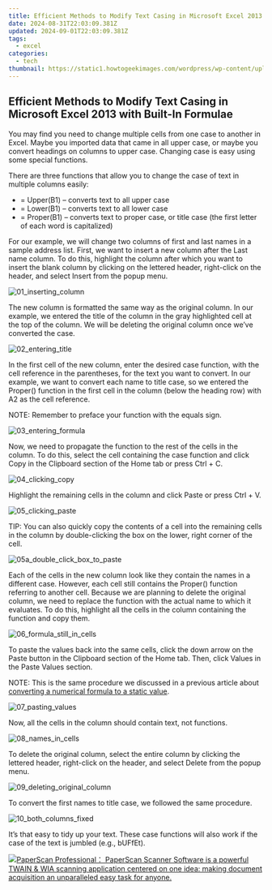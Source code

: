 ```yaml
---
title: Efficient Methods to Modify Text Casing in Microsoft Excel 2013 with Built-In Formulae
date: 2024-08-31T22:03:09.381Z
updated: 2024-09-01T22:03:09.381Z
tags:
  - excel
categories:
  - tech
thumbnail: https://static1.howtogeekimages.com/wordpress/wp-content/uploads/2013/05/00_lead_image_change_case.png
---
```


## Efficient Methods to Modify Text Casing in Microsoft Excel 2013 with Built-In Formulae

You may find you need to change multiple cells from one case to another in Excel. Maybe you imported data that came in all upper case, or maybe you convert headings on columns to upper case. Changing case is easy using some special functions.

 There are three functions that allow you to change the case of text in multiple columns easily:

* \= Upper(B1) – converts text to all upper case
* \= Lower(B1) – converts text to all lower case
* \= Proper(B1) – converts text to proper case, or title case (the first letter of each word is capitalized)

 For our example, we will change two columns of first and last names in a sample address list. First, we want to insert a new column after the Last name column. To do this, highlight the column after which you want to insert the blank column by clicking on the lettered header, right-click on the header, and select Insert from the popup menu.

![01_inserting_column](https://static1.howtogeekimages.com/wordpress/wp-content/uploads/2013/05/01_inserting_column.png) 

 The new column is formatted the same way as the original column. In our example, we entered the title of the column in the gray highlighted cell at the top of the column. We will be deleting the original column once we’ve converted the case.

![02_entering_title](https://static1.howtogeekimages.com/wordpress/wp-content/uploads/2013/05/02_entering_title.png) 

 In the first cell of the new column, enter the desired case function, with the cell reference in the parentheses, for the text you want to convert. In our example, we want to convert each name to title case, so we entered the Proper() function in the first cell in the column (below the heading row) with A2 as the cell reference.

 NOTE: Remember to preface your function with the equals sign.

![03_entering_formula](https://static1.howtogeekimages.com/wordpress/wp-content/uploads/2013/05/03_entering_formula.png) 

 Now, we need to propagate the function to the rest of the cells in the column. To do this, select the cell containing the case function and click Copy in the Clipboard section of the Home tab or press Ctrl + C.

![04_clicking_copy](https://static1.howtogeekimages.com/wordpress/wp-content/uploads/2013/05/04_clicking_copy.png) 

 Highlight the remaining cells in the column and click Paste or press Ctrl + V.

![05_clicking_paste](https://static1.howtogeekimages.com/wordpress/wp-content/uploads/2013/05/05_clicking_paste.png) 

 TIP: You can also quickly copy the contents of a cell into the remaining cells in the column by double-clicking the box on the lower, right corner of the cell.

![05a_double_click_box_to_paste](https://static1.howtogeekimages.com/wordpress/wp-content/uploads/2013/05/05a_double_click_box_to_paste.png) 

 Each of the cells in the new column look like they contain the names in a different case. However, each cell still contains the Proper() function referring to another cell. Because we are planning to delete the original column, we need to replace the function with the actual name to which it evaluates. To do this, highlight all the cells in the column containing the function and copy them.

![06_formula_still_in_cells](https://static1.howtogeekimages.com/wordpress/wp-content/uploads/2013/05/06_formula_still_in_cells.png) 

 To paste the values back into the same cells, click the down arrow on the Paste button in the Clipboard section of the Home tab. Then, click Values in the Paste Values section.

 NOTE: This is the same procedure we discussed in a previous article about [converting a numerical formula to a static value](https://article-posts.techidaily.com/decoding-the-art-of-enhanced-perception-for-2024/).

![07_pasting_values](https://static1.howtogeekimages.com/wordpress/wp-content/uploads/2013/05/07_pasting_values.png) 

 Now, all the cells in the column should contain text, not functions.

![08_names_in_cells](https://static1.howtogeekimages.com/wordpress/wp-content/uploads/2013/05/08_names_in_cells.png) 

 To delete the original column, select the entire column by clicking the lettered header, right-click on the header, and select Delete from the popup menu.

![09_deleting_original_column](https://static1.howtogeekimages.com/wordpress/wp-content/uploads/2013/05/09_deleting_original_column.png) 

 To convert the first names to title case, we followed the same procedure.

![10_both_columns_fixed](https://static1.howtogeekimages.com/wordpress/wp-content/uploads/2013/05/10_both_columns_fixed.png) 

 It’s that easy to tidy up your text. These case functions will also work if the case of the text is jumbled (e.g., bUFfEt).

<ins class="adsbygoogle"
     style="display:block"
     data-ad-format="autorelaxed"
     data-ad-client="ca-pub-7571918770474297"
     data-ad-slot="1223367746"></ins>



<ins class="adsbygoogle"
     style="display:block"
     data-ad-client="ca-pub-7571918770474297"
     data-ad-slot="8358498916"
     data-ad-format="auto"
     data-full-width-responsive="true"></ins>



<!-- affiliate ads begin -->
<a href="https://secure.2checkout.com/order/checkout.php?PRODS=37540879&QTY=1&AFFILIATE=108875&CART=1"><img src="https://paperscan.orpalis.com/img/content/You_prefer_to_use.png" border="0">PaperScan Professional： PaperScan Scanner Software is a powerful TWAIN & WIA scanning application centered on one idea: making document acquisition an unparalleled easy task for anyone.</a>
<!-- affiliate ads end -->